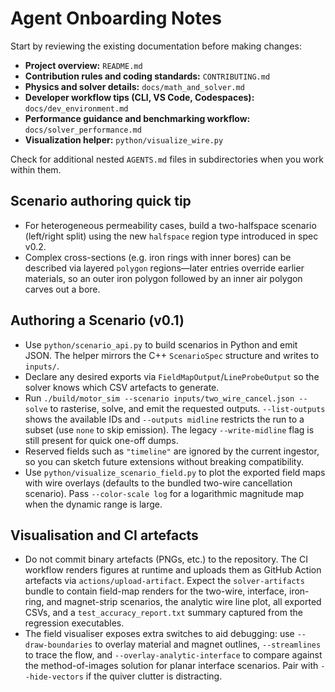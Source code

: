 # Agent Onboarding Notes

Start by reviewing the existing documentation before making changes:

- **Project overview:** `README.md`
- **Contribution rules and coding standards:** `CONTRIBUTING.md`
- **Physics and solver details:** `docs/math_and_solver.md`
- **Developer workflow tips (CLI, VS Code, Codespaces):** `docs/dev_environment.md`
- **Performance guidance and benchmarking workflow:** `docs/solver_performance.md`
- **Visualization helper:** `python/visualize_wire.py`

Check for additional nested `AGENTS.md` files in subdirectories when you work within them.

## Scenario authoring quick tip
- For heterogeneous permeability cases, build a two-halfspace scenario (left/right split)
  using the new `halfspace` region type introduced in spec v0.2.
- Complex cross-sections (e.g. iron rings with inner bores) can be described via
  layered `polygon` regions—later entries override earlier materials, so an
  outer iron polygon followed by an inner air polygon carves out a bore.

## Authoring a Scenario (v0.1)
- Use `python/scenario_api.py` to build scenarios in Python and emit JSON. The
  helper mirrors the C++ `ScenarioSpec` structure and writes to `inputs/`.
- Declare any desired exports via `FieldMapOutput`/`LineProbeOutput` so the
  solver knows which CSV artefacts to generate.
- Run `./build/motor_sim --scenario inputs/two_wire_cancel.json --solve` to
  rasterise, solve, and emit the requested outputs. `--list-outputs` shows the
  available IDs and `--outputs midline` restricts the run to a subset (use
  `none` to skip emission). The legacy `--write-midline` flag is still present
  for quick one-off dumps.
- Reserved fields such as `"timeline"` are ignored by the current ingestor, so
  you can sketch future extensions without breaking compatibility.
- Use `python/visualize_scenario_field.py` to plot the exported field maps with
  wire overlays (defaults to the bundled two-wire cancellation scenario). Pass
  `--color-scale log` for a logarithmic magnitude map when the dynamic range is
  large.

## Visualisation and CI artefacts
- Do not commit binary artefacts (PNGs, etc.) to the repository. The CI
  workflow renders figures at runtime and uploads them as GitHub Action
  artefacts via `actions/upload-artifact`. Expect the `solver-artifacts`
  bundle to contain field-map renders for the two-wire, interface, iron-ring,
  and magnet-strip scenarios, the analytic wire line plot, all exported CSVs,
  and a `test_accuracy_report.txt` summary captured from the regression
  executables.
- The field visualiser exposes extra switches to aid debugging: use
  `--draw-boundaries` to overlay material and magnet outlines, `--streamlines`
  to trace the flow, and `--overlay-analytic-interface` to compare against the
  method-of-images solution for planar interface scenarios. Pair with
  `--hide-vectors` if the quiver clutter is distracting.
